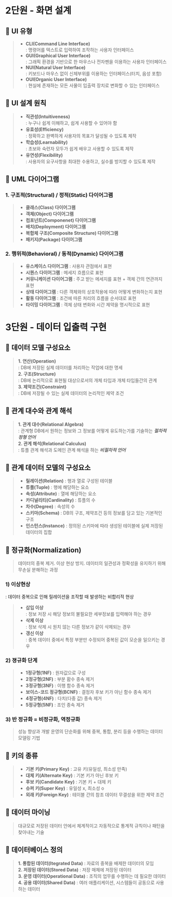 # 2단원 - 화면 설계

## 📌 UI 유형

> - **CLI(Command Line Interface)**  
: 명령어를 텍스트로 입력하여 조작하는 사용자 인터페이스
> - **GUI(Graphical User Interface)**  
: 그래픽 환경을 기반으로 한 마우스나 전자펜을 이용하는 사용자 인터페이스
> - **NUI(Natural User Interface)**  
: 키보드나 마우스 없이 신체부위를 이용하는 인터페이스(터치, 음성 포함)
> - **OUI(Organic User Interface)**  
: 현실에 존재하는 모든 사물이 입출력 장치로 변화할 수 있는 인터페이스

## 📌 UI 설계 원칙

> - **직관성(Intuitiveness)**  
: 누구나 쉽게 이해하고, 쉽게 사용할 수 있어야 함
> - **유효성(Efficiency)**  
: 정확하고 완벽하게 사용자의 목표가 달성될 수 있도록 제작
> - **학습성(Learnability)**  
: 초보와 숙련자 모두가 쉽게 배우고 사용할 수 있도록 제작
> - **유연성(Flexibility)**  
: 사용자의 요구사항을 최대한 수용하고, 실수를 방지할 수 있도록 제작

## 📌 UML 다이어그램

### 1. 구조적(Structural) / 정적(Static) 다이어그램

> - **클래스(Class) 다이어그램**  
> - **객체(Object) 다이어그램**
> - **컴포넌트(Componenet) 다이어그램**
> - **배치(Deployment) 다이어그램**
> - **복합체 구조(Composite Structure) 다이어그램**
> - **패키지(Package) 다이어그램**

### 2. 행위적(Behavioral) / 동적(Dynamic) 다이어그램

> - **유스케이스 다이어그램**
: 사용자 관점에서 표현
> - **시퀀스 다이어그램**
: 메세지 흐름으로 표현
> - **커뮤니케이션 다이어그램**
: 주고 받는 메세지를 표현 + 객체 간의 연관까지 표현
> - **상태 다이어그램**
: 다른 객체와의 상호작용에 따라 어떻게 변화하는지 표현
> - **활동 다이어그램**
: 조건에 따른 처리의 흐름을 순서대로 표현
> - **타이밍 다이어그램**
: 객체 상태 변화와 시간 제약을 명시적으로 표현

# 3단원 - 데이터 입출력 구현

## 📌 데이터 모델 구성요소

> **1. 연산(Operation)**  
: DB에 저장된 실제 데이터를 처리하는 작업에 대한 명세  
**2. 구조(Structure)**  
: DB에 논리적으로 표현될 대상으로서의 개체 타입과 개체 타입들간의 관계  
**3. 제약조건(Constraint)**  
: DB에 저장될 수 있는 실제 데이터의 논리적인 제약 조건

## 📌 관계 대수와 관계 해석

> **1. 관계 대수(Relational Algebra)**  
: 관계형 DB에서 원하는 정보와 그 정보를 어떻게 유도하는가를 기술하는 ***절차적 정형 언어***  
> **2. 관계 해석(Relational Calculus)**  
: 튜플 관계 해석과 도메인 관계 해석을 하는 ***비절차적 언어***

## 📌 관계 데이터 모델의 구성요소

> - **릴레이션(Relation)**
: 행과 열로 구성된 테이블
> - **튜플(Tuple)**
: 행에 해당하는 요소
> - **속성(Attribute)**
: 열에 해당하는 요소
> - **카디널리티(Cardinality)**
: 튜플의 수
> - **차수(Degree)**
: 속성의 수
> - **스키마(Schema)**
: DB의 구조, 제약조건 등의 정보를 담고 있는 기본적인 구조
> - **인스턴스(Instance)**
: 정의된 스키마에 따라 생성된 테이블에 실제 저장된 데이터의 집합

## 📌 정규화(Normalization)
> 데이터의 중복 제거. 이상 현상 방지. 데이터의 일관성과 정확성을 유지하기 위해 무손실 분해하는 과정

### 1) 이상현상
: 데이터 중복으로 인해 릴레이션을 조작할 때 발생하는 비합리적 현상
> - **삽입 이상**  
: 정보 저장 시 해당 정보의 불필요한 세부정보를 입력해야 하는 경우
> - **삭제 이상**  
: 정보 삭제 시 원치 않는 다른 정보가 같이 삭제되는 경우
> - **갱신 이상**  
: 중복 데이터 중에서 특정 부분만 수정되어 중복된 값이 모순을 일으키는 경우

### 2) 졍규화 단계
> - **1정규형(1NF)**
: 원자값으로 구성
> - **2정규형(2NF)**
: 부분 홤수 종속 제거
> - **3정규형(3NF)**
: 이행 함수 종속 제거
> - **보이스-코드 정규형(BCNF)**
: 결정자 후보 키가 아닌 함수 종속 제거
> - **4정규형(4NF)**
: 다치(다중 값) 종속 제거
> - **5정규형(5NF)**
: 조인 종속 제거

### 3) 반 정규화 = 비정규화, 역정규화
> 성능 향상과 개발 운영의 단순화를 위해 중복, 통합, 분리 등을 수행하는 데이터 모델링 기법

## 📌 키의 종류
> - **기본 키(Primary Key)**
: 고유 키(유일성, 최소성 만족)
> - **대체 키(Alternate Key)**
: 기본 키가 아닌 후보 키
> - **후보 키(Candidate Key)**
: 기본 키 + 대체 키
> - **슈퍼 키(Super Key)**
: 유일성 x, 최소성 o
> - **외래 키(Foreign Key)**
: 테이블 간의 참조 데이터 무결성을 위한 제약 조건  

## 📌 데이터 마이닝
> 대규모로 저장된 데이터 안에서 체계적이고 자동적으로 통계적 규칙이나 패턴을 찾아내는 기술

## 📌 데이터베이스 정의

> **1. 통합된 데이터(Itegrated Data)**
: 자료의 중복을 배제한 데이터의 모임  
> **2. 저장된 데이터(Stored Data)**
: 저장 매체에 저장된 데이터  
> **3. 운영 데이터(Operational Data)**
: 조직의 업무를 수행하는 데 필요한 데이터  
> **4. 공용 데이터(Shared Data)**
: 여러 애플리케이션, 시스템들이 공동으로 사용하는 데이터